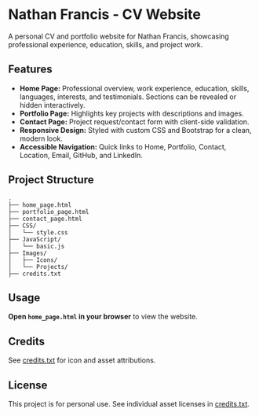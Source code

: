 # Nathan Francis - CV Website

A personal CV and portfolio website for Nathan Francis, showcasing professional experience, education, skills, and project work.

## Features

- **Home Page:** Professional overview, work experience, education, skills, languages, interests, and testimonials. Sections can be revealed or hidden interactively.
- **Portfolio Page:** Highlights key projects with descriptions and images.
- **Contact Page:** Project request/contact form with client-side validation.
- **Responsive Design:** Styled with custom CSS and Bootstrap for a clean, modern look.
- **Accessible Navigation:** Quick links to Home, Portfolio, Contact, Location, Email, GitHub, and LinkedIn.

## Project Structure

```
.
├── home_page.html
├── portfolio_page.html
├── contact_page.html
├── CSS/
│   └── style.css
├── JavaScript/
│   └── basic.js
├── Images/
│   ├── Icons/
│   └── Projects/
├── credits.txt
```

## Usage

**Open `home_page.html` in your browser** to view the website.

## Credits

See [credits.txt](credits.txt) for icon and asset attributions.

## License

This project is for personal use. See individual asset licenses in [credits.txt](credits.txt).
